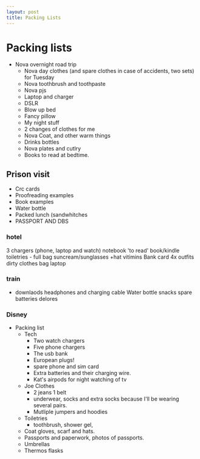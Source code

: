 ```yaml
---
layout: post
title: Packing Lists
--- 
```


# Packing lists

* Nova overnight road trip
  * Nova day clothes (and spare clothes in case of accidents, two sets) for Tuesday
  * Nova toothbrush and toothpaste
  * Nova pjs 
  * Laptop and charger 
  * DSLR 
  * Blow up bed 
  * Fancy pillow 
  * My night stuff
  * 2 changes of clothes for me
  * Nova Coat, and other warm things 
  * Drinks bottles 
  * Nova plates and cutlry 
  * Books to read at bedtime. 


## Prison visit
* Crc cards
* Proofreading examples
* Book examples
* Water bottle 
* Packed lunch (sandwhitches
* PASSPORT AND DBS

### hotel 
3 chargers (phone, laptop and watch)
notebook
'to read' book/kindle
toiletries - full bag 
suncream/sunglasses +hat 
vitimins 
Bank card
4x outfits
dirty clothes bag 
laptop

### train 
* downlaods
headphones and charging cable 
Water bottle 
snacks
spare batteries
delores


### Disney
  * Packing list
    * Tech 
      * Two watch chargers
      * Five phone chargers 
      * The usb bank 
      * European plugs! 
      * spare phone and sim card 
      * Extra batteries and their charging wire. 
      * Kat's airpods for night watching of tv 
    * Joe Clothes 
      * 2 jeans 1 belt 
      * underwear, socks and extra socks because I'll be wearing several pairs. 
      * Mutliple jumpers and hoodies 
    * Toiletries 
      * toothbrush, shower gel, 
    * Coat gloves, scarf and hats. 
    * Passports and paperwork, photos of passports.  
    * Umbrellas 
    * Thermos flasks


